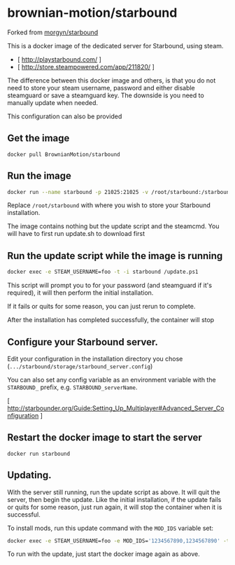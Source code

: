 # brownian-motion/starbound

Forked from [morgyn/starbound](https://github.com/Morgyn/docker-starbound)

This is a docker image of the dedicated server for Starbound, using steam.

* [ http://playstarbound.com/ ]
* [ http://store.steampowered.com/app/211820/ ]

The difference between this docker image and others, is that you do not need to store your steam username, password and either disable steamguard or save a steamguard key. The downside is you need to manually update when needed.

This configuration can also be provided 

## Get the image
`docker pull BrownianMotion/starbound`

## Run the image
```sh
docker run --name starbound -p 21025:21025 -v /root/starbound:/starbound BrownianMotion/starbound
```

Replace ``/root/starbound`` with where you wish to store your Starbound installation.

The image contains nothing but the update script and the steamcmd. You will have to first run update.sh to download first

## Run the update script while the image is running
```sh
docker exec -e STEAM_USERNAME=foo -t -i starbound /update.ps1
```

This script will prompt you to for your password (and steamguard if it's required), it will then perform the initial installation.

If it fails or quits for some reason, you can just rerun to complete.

After the installation has completed successfully, the container will stop


## Configure your Starbound server.

Edit your configuration in the installation directory you chose (``.../starbound/storage/starbound_server.config``)

You can also set any config variable as an environment variable with the `STARBOUND_` prefix, e.g. `STARBOUND_serverName`.

[ http://starbounder.org/Guide:Setting_Up_Multiplayer#Advanced_Server_Configuration ]

## Restart the docker image to start the server
`docker run starbound`

## Updating.

With the server still running, run the update script as above. It will quit the server, then begin the update. Like the initial installation, if the update fails or quits for some reason, just run again, it will stop the container when it is successful.

To install mods, run this update command with the `MOD_IDS` variable set:
```sh
docker exec -e STEAM_USERNAME=foo -e MOD_IDS='1234567890,1234567890' -t -i starbound /update.ps1
```

To run with the update, just start the docker image again as above.


